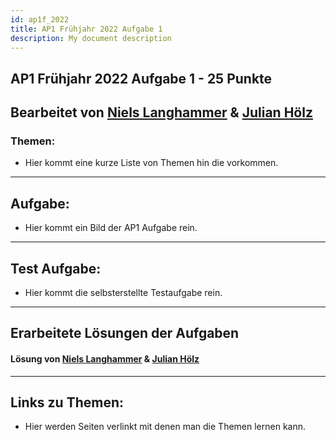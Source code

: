 ```yaml
---
id: ap1f_2022
title: AP1 Frühjahr 2022 Aufgabe 1
description: My document description
---
```

## AP1 Frühjahr 2022 Aufgabe 1 - 25 Punkte

## Bearbeitet von [Niels Langhammer](../../../user/Auszubildende%20Michel/langhammer.md) & [Julian Hölz](../../../user/Auszubildende%20Holldack/hoelz.md)

### Themen:

- Hier kommt eine kurze Liste von Themen hin die vorkommen.

----

## Aufgabe:

- Hier kommt ein Bild der AP1 Aufgabe rein.

----

## Test Aufgabe:

- Hier kommt die selbsterstellte Testaufgabe rein.

----

## Erarbeitete Lösungen der Aufgaben

#### Lösung von [Niels Langhammer](solution/ap1f_2022_a1_solution_langhammer.md) & [Julian Hölz](solution/ap1f_2022_a1_solution_hoelz.md)

----

## Links zu Themen:

- Hier werden Seiten verlinkt mit denen man die Themen lernen kann.
